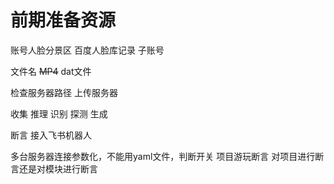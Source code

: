 #  前期准备资源
账号人脸分景区
百度人脸库记录
子账号

文件名
~~MP4~~
dat文件

检查服务器路径
上传服务器


收集
推理
识别
探测
生成

断言
接入飞书机器人

多台服务器连接参数化，不能用yaml文件，判断开关
项目游玩断言
对项目进行断言还是对模块进行断言


